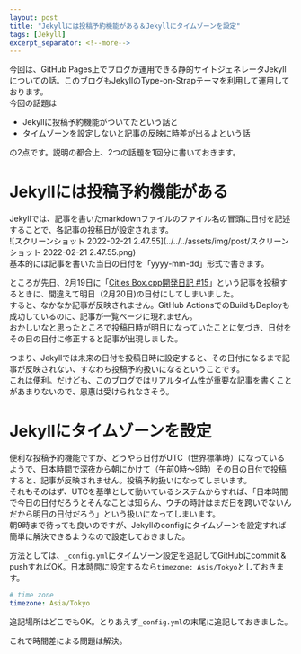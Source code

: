 ```yaml
---
layout: post
title: "Jekyllには投稿予約機能がある＆Jekyllにタイムゾーンを設定"
tags: [Jekyll]
excerpt_separator: <!--more-->
---
```


今回は、GitHub Pages上でブログが運用できる静的サイトジェネレータJekyllについての話。このブログもJekyllのType-on-Strapテーマを利用して運用しております。  
今回の話題は

- Jekyllに投稿予約機能がついてたという話と
- タイムゾーンを設定しないと記事の反映に時差が出るよという話

の2点です。説明の都合上、2つの話題を1回分に書いておきます。

<!--more-->  

# Jekyllには投稿予約機能がある

Jekyllでは、記事を書いたmarkdownファイルのファイル名の冒頭に日付を記述することで、各記事の投稿日が設定されます。  
![スクリーンショット 2022-02-21 2.47.55](../../../assets/img/post/スクリーンショット 2022-02-21 2.47.55.png)  
基本的には記事を書いた当日の日付を「yyyy-mm-dd」形式で書きます。  

ところが先日、2月19日に「[Cities Box.cpp開発日記 #15](https://blog.yotiosoft.com/2022/02/19/Cities-Box.cpp%E9%96%8B%E7%99%BA%E6%97%A5%E8%A8%98-15.html)」という記事を投稿するときに、間違えて明日（2月20日)の日付にしてしまいました。  
すると、なかなか記事が反映されません。GitHub ActionsでのBuildもDeployも成功しているのに、記事が一覧ページに現れません。  
おかしいなと思ったところで投稿日時が明日になっていたことに気づき、日付をその日の日付に修正すると記事が出現しました。  

つまり、Jekyllでは未来の日付を投稿日時に設定すると、その日付になるまで記事が反映されない、すなわち投稿予約扱いになるということです。  
これは便利。だけども、このブログではリアルタイム性が重要な記事を書くことがあまりないので、恩恵は受けられなさそう。

# Jekyllにタイムゾーンを設定

便利な投稿予約機能ですが、どうやら日付がUTC（世界標準時）になっているようで、日本時間で深夜から朝にかけて（午前0時〜9時）その日の日付で投稿すると、記事が反映されません。投稿予約扱いになってしまいます。  
それもそのはず、UTCを基準として動いているシステムからすれば、「日本時間で今日の日付だろうとそんなことは知らん、ウチの時計はまだ日を跨いでないんだから明日の日付だろう」という扱いになってしまいます。  
朝9時まで待っても良いのですが、Jekyllのconfigにタイムゾーンを設定すれば簡単に解決できるようなので設定しておきました。  

方法としては、``_config.yml``にタイムゾーン設定を追記してGitHubにcommit & pushすればOK。日本時間に設定するなら``timezone: Asis/Tokyo``としておきます。  

```yaml
# time zone
timezone: Asia/Tokyo
```

追記場所はどこでもOK。とりあえず``_config.yml``の末尾に追記しておきました。  

これで時間差による問題は解決。

